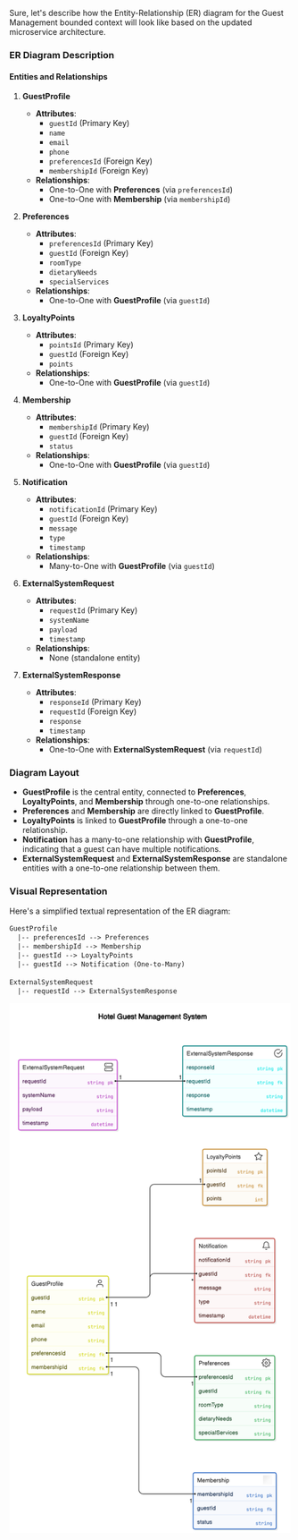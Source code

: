 Sure, let's describe how the Entity-Relationship (ER) diagram for the Guest Management bounded context will look like based on the updated microservice architecture.

### ER Diagram Description

#### Entities and Relationships

1. **GuestProfile**
   - **Attributes**:
     - `guestId` (Primary Key)
     - `name`
     - `email`
     - `phone`
     - `preferencesId` (Foreign Key)
     - `membershipId` (Foreign Key)
   - **Relationships**:
     - One-to-One with **Preferences** (via `preferencesId`)
     - One-to-One with **Membership** (via `membershipId`)

2. **Preferences**
   - **Attributes**:
     - `preferencesId` (Primary Key)
     - `guestId` (Foreign Key)
     - `roomType`
     - `dietaryNeeds`
     - `specialServices`
   - **Relationships**:
     - One-to-One with **GuestProfile** (via `guestId`)

3. **LoyaltyPoints**
   - **Attributes**:
     - `pointsId` (Primary Key)
     - `guestId` (Foreign Key)
     - `points`
   - **Relationships**:
     - One-to-One with **GuestProfile** (via `guestId`)

4. **Membership**
   - **Attributes**:
     - `membershipId` (Primary Key)
     - `guestId` (Foreign Key)
     - `status`
   - **Relationships**:
     - One-to-One with **GuestProfile** (via `guestId`)

5. **Notification**
   - **Attributes**:
     - `notificationId` (Primary Key)
     - `guestId` (Foreign Key)
     - `message`
     - `type`
     - `timestamp`
   - **Relationships**:
     - Many-to-One with **GuestProfile** (via `guestId`)

6. **ExternalSystemRequest**
   - **Attributes**:
     - `requestId` (Primary Key)
     - `systemName`
     - `payload`
     - `timestamp`
   - **Relationships**:
     - None (standalone entity)

7. **ExternalSystemResponse**
   - **Attributes**:
     - `responseId` (Primary Key)
     - `requestId` (Foreign Key)
     - `response`
     - `timestamp`
   - **Relationships**:
     - One-to-One with **ExternalSystemRequest** (via `requestId`)

### Diagram Layout

- **GuestProfile** is the central entity, connected to **Preferences**, **LoyaltyPoints**, and **Membership** through one-to-one relationships.
- **Preferences** and **Membership** are directly linked to **GuestProfile**.
- **LoyaltyPoints** is linked to **GuestProfile** through a one-to-one relationship.
- **Notification** has a many-to-one relationship with **GuestProfile**, indicating that a guest can have multiple notifications.
- **ExternalSystemRequest** and **ExternalSystemResponse** are standalone entities with a one-to-one relationship between them.

### Visual Representation

Here's a simplified textual representation of the ER diagram:

```
GuestProfile
  |-- preferencesId --> Preferences
  |-- membershipId --> Membership
  |-- guestId --> LoyaltyPoints
  |-- guestId --> Notification (One-to-Many)

ExternalSystemRequest
  |-- requestId --> ExternalSystemResponse
```

![alt text](er-gm.png)